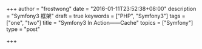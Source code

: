 +++
author = "frostwong"
date = "2016-01-11T23:52:38+08:00"
description = "Symfony3 框架"
draft = true
keywords = ["PHP", "Symfony3"]
tags = ["one", "two"]
title = "Symfony3 In Action——Cache"
topics = ["Symfony"]
type = "post"

+++

